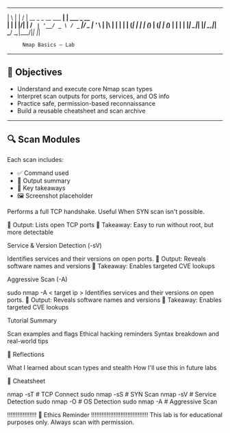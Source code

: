 
 
 
 _   _ __  __                       _             
| \ | |  \/  |   __ _ _ __ ___   __| | ___  _ __  
|  \| | |\/| |  / _` | '__/ _ \ / _` |/ _ \| '_ \ 
| |\  | |  | | | (_| | | | (_) | (_| | (_) | | | |
|_| \_|_|  |_|  \__,_|_|  \___/ \__,_|\___/|_| |_|

         Nmap Basics — Lab 
         

---

## 📌 Objectives

- Understand and execute core Nmap scan types
- Interpret scan outputs for ports, services, and OS info
- Practice safe, permission-based reconnaissance
- Build a reusable cheatsheet and scan archive

---
## 🔍 Scan Modules

Each scan includes:
- ✅ Command used
- 📄 Output summary
- 🧠 Key takeaways
- 🖼 Screenshot placeholder

Performs a full TCP handshake. Useful When SYN scan isn't possible.

📄 Output: Lists open TCP ports
🧠 Takeaway: Easy to run without root, but more detectable


Service & Version Detection (-sV)

Identifies services and their versions on open ports.
📄 Output: Reveals software names and versions
🧠 Takeaway: Enables targeted CVE lookups


Aggressive Scan (-A)

sudo nmap -A < target ip >
Identifies services and their versions on open ports.
📄 Output: Reveals software names and versions
🧠 Takeaway: Enables targeted CVE lookups



Tutorial Summary

Scan examples and flags
Ethical hacking reminders
Syntax breakdown and real-world tips



🧵 Reflections

What I learned about scan types and stealth
How I'll use this in future labs



🧰 Cheatsheet

nmap -sT <target>       # TCP Connect
sudo nmap -sS <target>  # SYN Scan
nmap -sV <target>       # Service Detection
sudo nmap -O <target>   # OS Detection
sudo nmap -A <target>   # Aggressive Scan


!!!!!!!!!!!!!!!!! 🚨 Ethics Reminder !!!!!!!!!!!!!!!!!!!!!!!!!!!!!!!!!
This lab is for educational purposes only. Always scan with permission.
